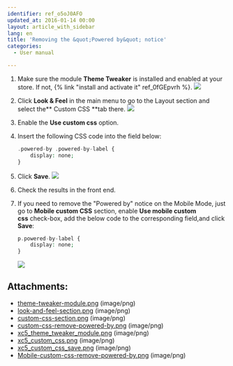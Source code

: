```yaml
---
identifier: ref_o5oJ0AFO
updated_at: 2016-01-14 00:00
layout: article_with_sidebar
lang: en
title: 'Removing the &quot;Powered by&quot; notice'
categories:
  - User manual

---
```



1.  Make sure the module **Theme Tweaker** is installed and enabled at your store. If not, {% link "install and activate it" ref_0fGEpvrh %}.
    ![]({{site.baseurl}}/attachments/6389847/8716763.png?effects=drop-shadow)
2.  Click **Look & Feel** in the main menu to go to the Layout section and select the** Custom CSS **tab there.
    ![]({{site.baseurl}}/attachments/6389847/8716764.png?effects=drop-shadow)
3.  Enable the **Use custom css** option.

4.  Insert the following CSS code into the field below:

    ```php
    .powered-by .powered-by-label {
        display: none;
    }
    ```

5.  Click **Save**.
    ![]({{site.baseurl}}/attachments/6389847/8716775.png?effects=drop-shadow)

6.  Check the results in the front end.

7.  If you need to remove the "Powered by" notice on the Mobile Mode, just go to **Mobile custom CSS** section, enable **Use mobile custom css** check-box, add the below code to the corresponding field,and click **Save**:

    ```php
    p.powered-by-label {
        display: none;
    }
    ```

    ![]({{site.baseurl}}/attachments/6389847/9437792.png?effects=drop-shadow)

## Attachments:

* [theme-tweaker-module.png]({{site.baseurl}}/attachments/6389847/6586544.png) (image/png)
* [look-and-feel-section.png]({{site.baseurl}}/attachments/6389847/6586545.png) (image/png)
* [custom-css-section.png]({{site.baseurl}}/attachments/6389847/6586546.png) (image/png)
* [custom-css-remove-powered-by.png]({{site.baseurl}}/attachments/6389847/6586547.png) (image/png)
* [xc5_theme_tweaker_module.png]({{site.baseurl}}/attachments/6389847/8716763.png) (image/png)
* [xc5_custom_css.png]({{site.baseurl}}/attachments/6389847/8716764.png) (image/png)
* [xc5_custom_css_save.png]({{site.baseurl}}/attachments/6389847/8716775.png) (image/png)
* [Mobile-custom-css-remove-powered-by.png]({{site.baseurl}}/attachments/6389847/9437792.png) (image/png)